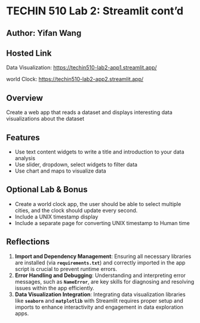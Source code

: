 # TECHIN 510 Lab 2: Streamlit cont’d

## Author: Yifan Wang

## Hosted Link

Data Visualization: https://techin510-lab2-app1.streamlit.app/

world Clock: https://techin510-lab2-app2.streamlit.app/

## Overview

Create a web app that reads a dataset and displays interesting data visualizations about the dataset

## Features

- Use text content widgets to write a title and introduction to your data analysis
- Use slider, dropdown, select widgets to filter data
- Use chart and maps to visualize data

## Optional Lab & Bonus

- Create a world clock app, the user should be able to select multiple cities, and the clock should update every second.
- Include a UNIX timestamp display
- Include a separate page for converting UNIX timestamp to Human time


## Reflections
1. **Import and Dependency Management**: Ensuring all necessary libraries are installed (via **`requirements.txt`**) and correctly imported in the app script is crucial to prevent runtime errors.
2. **Error Handling and Debugging**: Understanding and interpreting error messages, such as **`NameError`**, are key skills for diagnosing and resolving issues within the app efficiently.
3. **Data Visualization Integration**: Integrating data visualization libraries like **`seaborn`** and **`matplotlib`** with Streamlit requires proper setup and imports to enhance interactivity and  engagement in data exploration apps.
